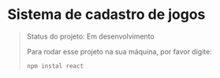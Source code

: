 <h1>Sistema de cadastro de jogos</h1>

>Status do projeto: Em desenvolvimento
>
>Para rodar esse projeto na sua máquina, por favor digite:
>
>```
>npm instal react
>```
